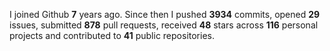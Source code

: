 
I joined Github **7** years ago. Since then I pushed **3934** commits, opened **29** issues, submitted **878** pull requests, received **48** stars across **116** personal projects and contributed to **41** public repositories.
